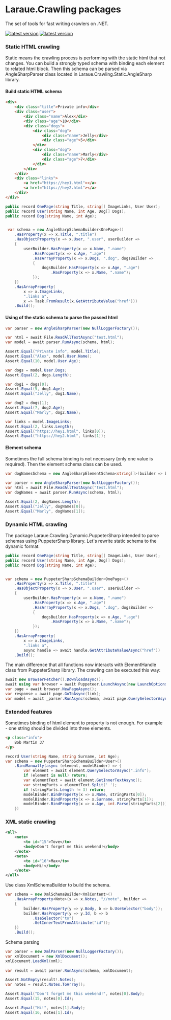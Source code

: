 # Laraue.Crawling packages

The set of tools for fast writing crawlers on .NET.


[![latest version](https://img.shields.io/nuget/v/Laraue.Crawling.Common)](https://www.nuget.org/packages/Laraue.Crawling.Common)
[![latest version](https://img.shields.io/nuget/dt/Laraue.Crawling.Common)](https://www.nuget.org/packages/Laraue.Crawling.Common)

### Static HTML crawling

Static means the crawling process is performing with the static html that not changes.
You can build a strongly typed schema with binding each element to related html block.
Then this schema can be parsed via AngleSharpParser class located in Laraue.Crawling.Static.AngleSharp library.

#### Build static HTML schema

```html
<div>
    <div class="title">Private info</div>
    <div class="user">
        <div class="name">Alex</div>
        <div class="age">10</div>
        <div class="dogs">
            <div class="dog">
                <div class="name">Jelly</div>
                <div class="age">5</div>
            </div>
            <div class="dog">
                <div class="name">Marly</div>
                <div class="age">7</div>
            </div>
        </div>
    </div>
    <div class="links">
        <a href="https://hey1.html"></a>
        <a href="https://hey2.html"></a>
    </div>
</div>
```

```csharp
public record OnePage(string Title, string[] ImageLinks, User User);
public record User(string Name, int Age, Dog[] Dogs);
public record Dog(string Name, int Age);


 var schema = new AngleSharpSchemaBuilder<OnePage>()
    .HasProperty(x => x.Title, ".title")
    .HasObjectProperty(x => x.User, ".user", userBuilder =>
    {
        userBuilder.HasProperty(x => x.Name, ".name")
            .HasProperty(x => x.Age, ".age")
            .HasArrayProperty(x => x.Dogs, ".dog", dogsBuilder =>
            {
                dogsBuilder.HasProperty(x => x.Age, ".age")
                    .HasProperty(x => x.Name, ".name");
            });
    })
    .HasArrayProperty(
        x => x.ImageLinks,
        ".links a",
        x => Task.FromResult(x.GetAttributeValue("href")))
    .Build();
```

#### Using of the static schema to parse the passed html

```csharp
var parser = new AngleSharpParser(new NullLoggerFactory());

var html = await File.ReadAllTextAsync("test.html");
var model = await parser.RunAsync(schema, html);

Assert.Equal("Private info", model.Title);
Assert.Equal("Alex", model.User.Name);
Assert.Equal(10, model.User.Age);

var dogs = model.User.Dogs;
Assert.Equal(2, dogs.Length);

var dog1 = dogs[0];
Assert.Equal(5, dog1.Age);
Assert.Equal("Jelly", dog1.Name);

var dog2 = dogs[1];
Assert.Equal(7, dog2.Age);
Assert.Equal("Marly", dog2.Name);

var links = model.ImageLinks;
Assert.Equal(2, links.Length);
Assert.Equal("https://hey1.html", links[0]);
Assert.Equal("https://hey2.html", links[1]);
```

#### Element schema

Sometimes the full schema binding is not necessary (only one value is required). Then the element schema class can be used.

```csharp
var dogNamesSchema = new AngleSharpElementSchema<string[]>(builder => builder.UseSelector(".dog .name"));

var parser = new AngleSharpParser(new NullLoggerFactory());
var html = await File.ReadAllTextAsync("test.html");
var dogNames = await parser.RunAsync(schema, html);

Assert.Equal(2, dogNames.Length);
Assert.Equal("Jelly", dogNames[0]);
Assert.Equal("Marly", dogNames[1]);
```

### Dynamic HTML crawling

The package Laraue.Crawling.Dynamic.PuppeterSharp intended to parse schemas using PuppeterSharp library.
Let's rewrite static schema to the dynamic format:

```csharp
public record OnePage(string Title, string[] ImageLinks, User User);
public record User(string Name, int Age, Dog[] Dogs);
public record Dog(string Name, int Age);


var schema = new PuppeterSharpSchemaBuilder<OnePage>()
    .HasProperty(x => x.Title, ".title")
    .HasObjectProperty(x => x.User, ".user", userBuilder =>
    {
        userBuilder.HasProperty(x => x.Name, ".name")
            .HasProperty(x => x.Age, ".age")
            .HasArrayProperty(x => x.Dogs, ".dog", dogsBuilder =>
            {
                dogsBuilder.HasProperty(x => x.Age, ".age")
                    .HasProperty(x => x.Name, ".name");
            });
    })
    .HasArrayProperty(
        x => x.ImageLinks,
        ".links a",
        async handle => await handle.GetAttributeValueAsync("href"))
    .Build();
```

The main difference that all functions now interacts with ElementHandle class from PuppeterSharp library.
The crawling can be executed this way:

```csharp
await new BrowserFetcher().DownloadAsync();
await using var browser = await Puppeteer.LaunchAsync(new LaunchOptions());
var page = await browser.NewPageAsync();
var response = await page.GoToAsync(link);
var model = await _parser.RunAsync(schema, await page.QuerySelectorAsync("body"));
```

### Extended features

Sometimes binding of html element to property is not enough. For example - one string should
be divided into three elements.

```html
<p class="info">
    Bob Martin 37
</p>
```

```csharp
record User(string Name, string Surname, int Age);
var schema = new PuppeterSharpSchemaBuilder<User>()
    .BindManually(async (element, modelBinder) => {
        var element = await element.QuerySelectorAsync(".info");
        if (element is null) return;
        var elementText = await element.GetInnerTextAsync();
        var stringParts = elementText.Split(' ');
        if (stringParts.Length != 3) return;
        modelBinder.BindProperty(x => x.Name, stringParts[0]);
        modelBinder.BindProperty(x => x.Surname, stringParts[1]);
        modelBinder.BindProperty(x => x.Age, int.Parse(stringParts[2]));
    })
```

### XML static crawling

```xml
<all>
    <note>
        <to id="15">Tove</to>
        <body>Don't forget me this weekend!</body>
    </note>
    <note>
        <to id="16">Max</to>
        <body>Hi!</body>
    </note>
</all>
```

Use class XmlSchemaBuilder to build the schema. 

```csharp
var schema = new XmlSchemaBuilder<XmlContent>()
    .HasArrayProperty<Note>(x => x.Notes, "//note", builder =>
    {
        builder.HasProperty(y => y.Body, b => b.UseSelector("body"));
        builder.HasProperty(y => y.Id, b => b
            .UseSelector("to")
            .GetInnerTextFromAttribute("id"));
    })
    .Build();
```

Schema parsing
```csharp
var parser = new XmlParser(new NullLoggerFactory());
var xmlDocument = new XmlDocument();
xmlDocument.LoadXml(xml);
        
var result = await parser.RunAsync(schema, xmlDocument);

Assert.NotEmpty(result!.Notes);
var notes = result.Notes.ToArray();

Assert.Equal("Don't forget me this weekend!", notes[0].Body);
Assert.Equal(15, notes[0].Id);

Assert.Equal("Hi!", notes[1].Body);
Assert.Equal(16, notes[1].Id);
```
